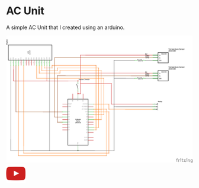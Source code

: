 # AC Unit

A simple AC Unit that I created using an arduino.

![schematic](https://raw.githubusercontent.com/henry9836/Arduino_Beep_And_Bops/master/AC%20Unit/doc/ac_schem.png)
<a href="https://youtu.be/-gsac1R8jBQ" target="_blank"><img src="https://github.com/henry9836/reiExposed/blob/master/docs/youtube.png" width="52vh" height="52vh"> </a>
